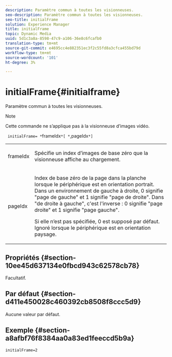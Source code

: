 ```yaml
---
description: Paramètre commun à toutes les visionneuses.
seo-description: Paramètre commun à toutes les visionneuses.
seo-title: initialFrame
solution: Experience Manager
title: initialFrame
topic: Dynamic Media
uuid: 5d1c3a8a-8598-47c9-a106-36e8c6fcafb0
translation-type: tm+mt
source-git-commit: e4695cc4e882351ec3f2c55fd8a3cfca455bd79d
workflow-type: tm+mt
source-wordcount: '101'
ht-degree: 3%

---
```



# initialFrame{#initialframe}

Paramètre commun à toutes les visionneuses.

>[!NOTE]
>
>Cette commande ne s’applique pas à la visionneuse d’images vidéo.

` initialFrame= *`frameIdx`*[ *`,pageIdx`*]`

<table id="table_9B98C97485DD4DEB8A6ECBCE8DF6B886"> 
 <tbody> 
  <tr> 
   <td colname="col1"> <p> <span class="codeph"> <span class="varname"> frameIdx</span> </span> </p> </td> 
   <td colname="col2"> <p> Spécifie un index d’images de base zéro que la visionneuse affiche au chargement. </p> </td> 
  </tr> 
  <tr> 
   <td colname="col1"> <p><span class="codeph"><span class="varname"> pageIdx</span></span> </p> </td> 
   <td colname="col2"> <p>Index de base zéro de la page dans la planche lorsque le périphérique est en orientation portrait. Dans un environnement de gauche à droite, <span class="codeph"> 0</span> signifie "page de gauche" et <span class="codeph"> 1</span> signifie "page de droite". Dans "de droite à gauche", c'est l'inverse : <span class="codeph"> 0</span> signifie "page droite" et <span class="codeph"> 1</span> signifie "page gauche". </p> <p>Si elle n’est pas spécifiée, <span class="codeph"> 0</span> est supposé par défaut. Ignoré lorsque le périphérique est en orientation paysage. </p> </td> 
  </tr> 
 </tbody> 
</table>

## Propriétés {#section-10ee45d637134e0fbcd943c62578cb78}

Facultatif.

## Par défaut {#section-d411e450028c460392cb8508f8ccc5d9}

Aucune valeur par défaut.

## Exemple {#section-a8afbf76f8384aa0a83ed1feeccd5b9a}

```
initialFrame=2
```

